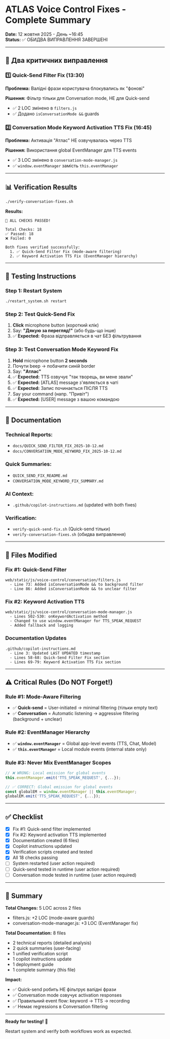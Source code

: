 # ATLAS Voice Control Fixes - Complete Summary

**Date:** 12 жовтня 2025 - День ~16:45  
**Status:** ✅ ОБИДВА ВИПРАВЛЕННЯ ЗАВЕРШЕНІ

---

## 🎯 Два критичних виправлення

### 1️⃣ Quick-Send Filter Fix (13:30)
**Проблема:** Валідні фрази користувача блокувались як "фонові"

**Рішення:** Фільтр тільки для Conversation mode, НЕ для Quick-send
- ✅ 2 LOC змінено в `filters.js`
- ✅ Додано `isConversationMode &&` guards

### 2️⃣ Conversation Mode Keyword Activation TTS Fix (16:45)
**Проблема:** Активація "Атлас" НЕ озвучувалась через TTS

**Рішення:** Використання global EventManager для TTS events
- ✅ 3 LOC змінено в `conversation-mode-manager.js`
- ✅ `window.eventManager` замість `this.eventManager`

---

## 📊 Verification Results

```bash
./verify-conversation-fixes.sh
```

**Results:**
```
🎉 ALL CHECKS PASSED!

Total Checks: 18
✅ Passed: 18
❌ Failed: 0

Both fixes verified successfully:
  1. ✅ Quick-Send Filter Fix (mode-aware filtering)
  2. ✅ Keyword Activation TTS Fix (EventManager hierarchy)
```

---

## 🚀 Testing Instructions

### Step 1: Restart System
```bash
./restart_system.sh restart
```

### Step 2: Test Quick-Send Fix
1. **Click** microphone button (короткий клік)
2. Say: **"Дякую за перегляд!"** (або будь-що інше)
3. ✅ **Expected:** Фраза відправляється в чат БЕЗ фільтрування

### Step 3: Test Conversation Mode Keyword Fix
1. **Hold** microphone button **2 seconds**
2. Почути beep → побачити синій border
3. Say: **"Атлас"**
4. ✅ **Expected:** TTS озвучує "так творець, ви мене звали"
5. ✅ **Expected:** [ATLAS] message з'являється в чаті
6. ✅ **Expected:** Запис починається ПІСЛЯ TTS
7. Say your command (напр. "Привіт")
8. ✅ **Expected:** [USER] message з вашою командою

---

## 📝 Documentation

### Technical Reports:
- `docs/QUICK_SEND_FILTER_FIX_2025-10-12.md`
- `docs/CONVERSATION_MODE_KEYWORD_FIX_2025-10-12.md`

### Quick Summaries:
- `QUICK_SEND_FIX_README.md`
- `CONVERSATION_MODE_KEYWORD_FIX_SUMMARY.md`

### AI Context:
- `.github/copilot-instructions.md` (updated with both fixes)

### Verification:
- `verify-quick-send-fix.sh` (Quick-send тільки)
- `verify-conversation-fixes.sh` (обидва виправлення)

---

## 🔧 Files Modified

### Fix #1: Quick-Send Filter
```
web/static/js/voice-control/conversation/filters.js
  - Line 73: Added isConversationMode && to background filter
  - Line 86: Added isConversationMode && to unclear filter
```

### Fix #2: Keyword Activation TTS
```
web/static/js/voice-control/conversation-mode-manager.js
  - Lines 502-530: onKeywordActivation method
  - Changed to use window.eventManager for TTS_SPEAK_REQUEST
  - Added fallback and logging
```

### Documentation Updates
```
.github/copilot-instructions.md
  - Line 3: Updated LAST UPDATED timestamp
  - Lines 58-68: Quick-Send Filter Fix section
  - Lines 69-79: Keyword Activation TTS Fix section
```

---

## ⚠️ Critical Rules (Do NOT Forget!)

### Rule #1: Mode-Aware Filtering
- ✅ **Quick-send** = User-initiated → minimal filtering (тільки empty text)
- ✅ **Conversation** = Automatic listening → aggressive filtering (background + unclear)

### Rule #2: EventManager Hierarchy
- ✅ **`window.eventManager`** = Global app-level events (TTS, Chat, Model)
- ✅ **`this.eventManager`** = Local module events (internal state only)

### Rule #3: Never Mix EventManager Scopes
```javascript
// ❌ WRONG: Local emission for global events
this.eventManager.emit('TTS_SPEAK_REQUEST', {...});

// ✅ CORRECT: Global emission for global events
const globalEM = window.eventManager || this.eventManager;
globalEM.emit('TTS_SPEAK_REQUEST', {...});
```

---

## ✅ Checklist

- [x] Fix #1: Quick-send filter implemented
- [x] Fix #2: Keyword activation TTS implemented
- [x] Documentation created (6 files)
- [x] Copilot instructions updated
- [x] Verification scripts created and tested
- [x] All 18 checks passing
- [ ] System restarted (user action required)
- [ ] Quick-send tested in runtime (user action required)
- [ ] Conversation mode tested in runtime (user action required)

---

## 🎉 Summary

**Total Changes:** 5 LOC across 2 files
- filters.js: +2 LOC (mode-aware guards)
- conversation-mode-manager.js: +3 LOC (EventManager fix)

**Total Documentation:** 8 files
- 2 technical reports (detailed analysis)
- 2 quick summaries (user-facing)
- 1 unified verification script
- 1 copilot instructions update
- 1 deployment guide
- 1 complete summary (this file)

**Impact:**
- ✅ Quick-send робить НЕ фільтрує валідні фрази
- ✅ Conversation mode озвучує activation responses
- ✅ Правильний event flow: keyword → TTS → recording
- ✅ Немає regressions в Conversation filtering

---

**Ready for testing!** 🚀

Restart system and verify both workflows work as expected.
